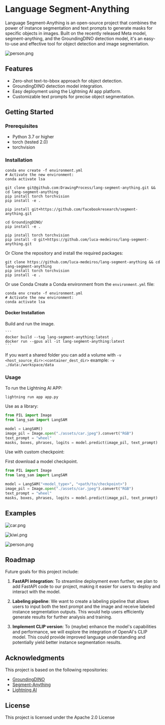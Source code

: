 # Language Segment-Anything

Language Segment-Anything is an open-source project that combines the power of instance segmentation and text prompts to generate masks for specific objects in images. Built on the recently released Meta model, segment-anything, and the GroundingDINO detection model, it's an easy-to-use and effective tool for object detection and image segmentation.

![person.png](/assets/outputs/person.png)

## Features

- Zero-shot text-to-bbox approach for object detection.
- GroundingDINO detection model integration.
- Easy deployment using the Lightning AI app platform.
- Customizable text prompts for precise object segmentation.

## Getting Started

### Prerequisites

- Python 3.7 or higher
- torch (tested 2.0)
- torchvision

### Installation

```
conda env create -f environment.yml
# Activate the new environment:
conda activate lsa

git clone git@github.com:DrawingProcess/lang-segment-anything.git && cd lang-segment-anything
pip install torch torchvision
pip install -e .

pip install git+https://github.com/facebookresearch/segment-anything.git

cd GroundingDINO/
pip install -e .
```

```
pip install torch torchvision
pip install -U git+https://github.com/luca-medeiros/lang-segment-anything.git
```

Or
Clone the repository and install the required packages:

```
git clone https://github.com/luca-medeiros/lang-segment-anything && cd lang-segment-anything
pip install torch torchvision
pip install -e .
```
Or use Conda
Create a Conda environment from the `environment.yml` file:
```
conda env create -f environment.yml
# Activate the new environment:
conda activate lsa
```

#### Docker Installation

Build and run the image.

	```
	docker build --tag lang-segment-anything:latest .
	docker run --gpus all -it lang-segment-anything:latest
	```

If you want a shared folder you can add a volume with `-v <host_source_dir>:<container_dest_dir>` example: `-v ./data:/workspace/data`


### Usage

To run the Lightning AI APP:

`lightning run app app.py`

Use as a library:

```python
from PIL import Image
from lang_sam import LangSAM

model = LangSAM()
image_pil = Image.open("./assets/car.jpeg").convert("RGB")
text_prompt = "wheel"
masks, boxes, phrases, logits = model.predict(image_pil, text_prompt)
```

Use with custom checkpoint:

First download a model checkpoint. 

```python
from PIL import Image
from lang_sam import LangSAM

model = LangSAM("<model_type>", "<path/to/checkpoint>")
image_pil = Image.open("./assets/car.jpeg").convert("RGB")
text_prompt = "wheel"
masks, boxes, phrases, logits = model.predict(image_pil, text_prompt)
```

## Examples

![car.png](/assets/outputs/car.png)

![kiwi.png](/assets/outputs/kiwi.png)

![person.png](/assets/outputs/person.png)

## Roadmap

Future goals for this project include:

1. **FastAPI integration**: To streamline deployment even further, we plan to add FastAPI code to our project, making it easier for users to deploy and interact with the model.

1. **Labeling pipeline**: We want to create a labeling pipeline that allows users to input both the text prompt and the image and receive labeled instance segmentation outputs. This would help users efficiently generate results for further analysis and training.

1. **Implement CLIP version**: To (maybe) enhance the model's capabilities and performance, we will explore the integration of OpenAI's CLIP model. This could provide improved language understanding and potentially yield better instance segmentation results.

## Acknowledgments

This project is based on the following repositories:

- [GroundingDINO](https://github.com/IDEA-Research/GroundingDINO)
- [Segment-Anything](https://github.com/facebookresearch/segment-anything)
- [Lightning AI](https://github.com/Lightning-AI/lightning)

## License

This project is licensed under the Apache 2.0 License
